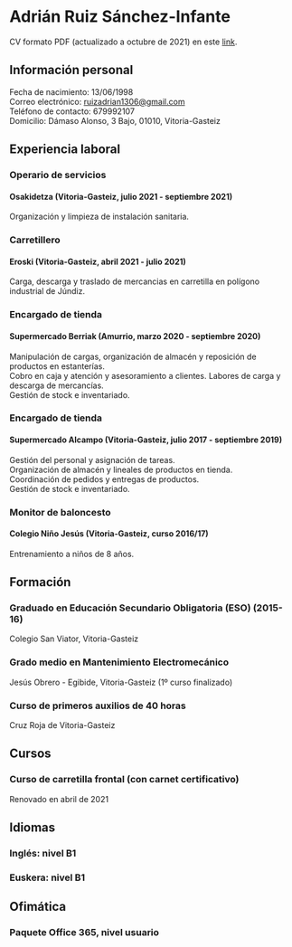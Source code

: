 # Adrián Ruiz Sánchez-Infante 
CV formato PDF (actualizado a octubre de 2021) en este [link](https://github.com/adrianruiz1306/adrianruiz1306.github.io/blob/87a6df2b4c6074db472026f90d61e5bd66c8994b/cv_adrian_ruiz.pdf).
## Información personal 

Fecha de nacimiento: 13/06/1998  
Correo electrónico: [ruizadrian1306@gmail.com](mailto:ruizadrian1306@gmail.com)  
Teléfono de contacto: 679992107  
Domicilio: Dámaso Alonso, 3 Bajo, 01010, Vitoria-Gasteiz

## Experiencia laboral

### Operario de servicios
#### Osakidetza (Vitoria-Gasteiz, julio 2021 - septiembre 2021)
Organización y limpieza de instalación sanitaria.

### Carretillero
#### Eroski (Vitoria-Gasteiz, abril 2021 - julio 2021)
Carga, descarga y traslado de mercancias en carretilla en polígono industrial de Júndiz.

### Encargado de tienda
#### Supermercado Berriak (Amurrio, marzo 2020 - septiembre 2020)
Manipulación de cargas, organización de almacén y reposición de productos en estanterías.  
Cobro en caja y atención y asesoramiento a clientes.
Labores de carga y descarga de mercancías.  
Gestión de stock e inventariado.

### Encargado de tienda
#### Supermercado Alcampo (Vitoria-Gasteiz, julio 2017 - septiembre 2019)
Gestión del personal y asignación de tareas.  
Organización de almacén y lineales de productos en tienda.  
Coordinación de pedidos y entregas de productos.  
Gestión de stock e inventariado.

### Monitor de baloncesto
#### Colegio Niño Jesús (Vitoria-Gasteiz, curso 2016/17)
Entrenamiento a niños de 8 años.

## Formación
### Graduado en Educación Secundario Obligatoria (ESO) (2015-16)
Colegio San Viator, Vitoria-Gasteiz

### Grado medio en Mantenimiento Electromecánico
Jesús Obrero - Egibide, Vitoria-Gasteiz (1º curso finalizado)

### Curso de primeros auxilios de 40 horas
Cruz Roja de Vitoria-Gasteiz

## Cursos
### Curso de carretilla frontal (con carnet certificativo)
Renovado en abril de 2021

## Idiomas

### Inglés: nivel B1
### Euskera: nivel B1

## Ofimática
### Paquete Office 365, nivel usuario

